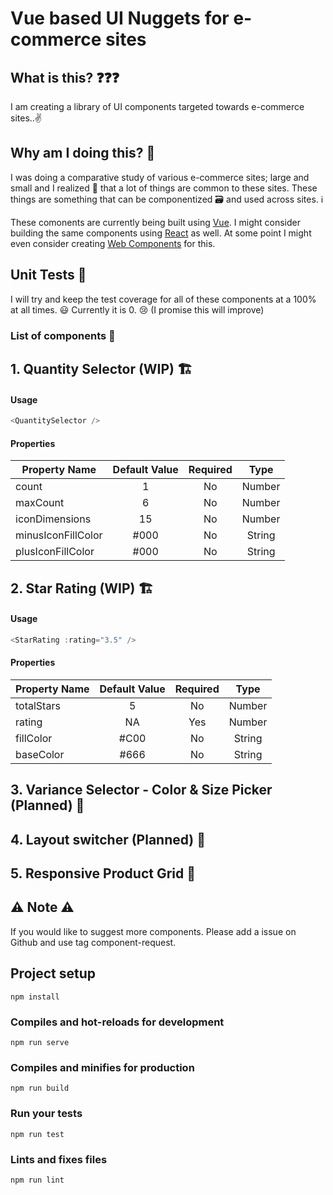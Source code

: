 # Vue based UI Nuggets for e-commerce sites

## What is this? ❓❓❓
I am creating a library of UI components targeted towards e-commerce sites..✌️

## Why am I doing this? 🤔
I was doing a comparative study of various e-commerce sites; large and small and I realized 💭 that a lot of things are common to these sites. These things are something that can be componentized 🗃️ and used across sites. ℹ️

These comonents are currently being built using [Vue](https://vuejs.org/). I might consider building the same components using [React](https://reactjs.org/) as well. At some point I might even consider creating [Web Components](https://www.webcomponents.org/) for this.

## Unit Tests 💉
I will try and keep the test coverage for all of these components at a 100% at all times. 😃 Currently it is 0. 😢 (I promise this will improve)

### List of components 📇
## 1. Quantity Selector (WIP) 🏗️
#### Usage
```javascript
<QuantitySelector />
```
#### Properties
| Property Name      | Default Value | Required | Type   |
| -------------      |:-------------:| :------: | :----: |
| count              | 1             | No       | Number |
| maxCount           | 6             | No       | Number |
| iconDimensions     | 15            | No       | Number |
| minusIconFillColor | #000          | No       | String |
| plusIconFillColor  | #000          | No       | String |

## 2. Star Rating (WIP) 🏗️
#### Usage
```javascript
<StarRating :rating="3.5" />
```
#### Properties
| Property Name      | Default Value | Required | Type   |
| -------------      |:-------------:| :------: | :----: |
| totalStars         | 5             | No       | Number |
| rating             | NA            | Yes      | Number |
| fillColor          | #C00          | No       | String |
| baseColor          | #666          | No       | String |

## 3. Variance Selector - Color & Size Picker (Planned) 🔮

## 4. Layout switcher (Planned) 🔮

## 5. Responsive Product Grid 🔮

## ⚠️ Note ⚠️
If you would like to suggest more components. Please add a issue on Github and use tag component-request.

## Project setup
```
npm install
```

### Compiles and hot-reloads for development
```
npm run serve
```

### Compiles and minifies for production
```
npm run build
```

### Run your tests
```
npm run test
```

### Lints and fixes files
```
npm run lint
```
